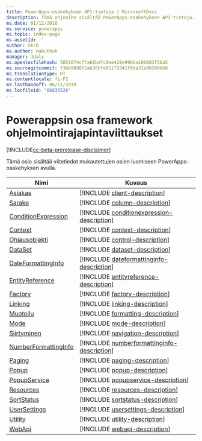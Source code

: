 ```yaml
---
title: PowerApps-osakehyksen API-tietoja | MicrosoftDocs
description: Tämä ohjeaihe sisältää PowerApps-osakehyksen API-tietoja.
ms.date: 01/12/2018
ms.service: powerapps
ms.topic: index-page
ms.assetid: ''
author: nkrb
ms.author: nabuthuk
manager: Jdaly
ms.openlocfilehash: 5851074cffa68bdfc0ee428e99bba100803f5ba5
ms.sourcegitcommit: f36b9888f2a638bfe81172841f0da31e90390bb8
ms.translationtype: HT
ms.contentlocale: fi-FI
ms.lasthandoff: 06/11/2019
ms.locfileid: "66835526"
---
```

# <a name="powerapps-component-framework-api-reference"></a>Powerappsin osa framework ohjelmointirajapintaviittaukset

[!INCLUDE[cc-beta-prerelease-disclaimer](../../../includes/cc-beta-prerelease-disclaimer.md)]

Tämä osio sisältää viitetiedot mukautettujen osien luomiseen PowerApps-osakehyksen avulla.

|Nimi|Kuvaus|
|----|-----------|
|[Asiakas](client.md)|[!INCLUDE [client-description](includes/client-description.md)]|
|[Sarake](column.md)|[!INCLUDE [column-description](includes/column-description.md)]|
|[ConditionExpression](conditionexpression.md)|[!INCLUDE [conditionexpression-description](includes/conditionexpression-description.md)]|
|[Context](context.md)|[!INCLUDE [context-description](includes/context-description.md)]|
|[Ohjausobjekti](control.md)|[!INCLUDE [control-description](includes/control-description.md)]|
|[DataSet](dataset.md)|[!INCLUDE [dataset-description](includes/dataset-description.md)]|
|[DateFormattingInfo](dateformattinginfo.md)|[!INCLUDE [dateformattinginfo-description](includes/dateformattinginfo-description.md)]|
|[EntityReference](entityreference.md)|[!INCLUDE [entityreference-description](includes/entityreference-description.md)]|
|[Factory](factory.md)|[!INCLUDE [factory-description](includes/factory-description.md)]|
|[Linking](linking.md)|[!INCLUDE [linking-description](includes/linking-description.md)]|
|[Muotoilu](formatting.md)|[!INCLUDE [formatting-description](includes/formatting-description.md)]|
|[Mode](mode.md)|[!INCLUDE [mode-description](includes/mode-description.md)]|
|[Siirtyminen](navigation.md)|[!INCLUDE [navigation-description](includes/navigation-description.md)]|
|[NumberFormattingInfo](numberformattinginfo.md)|[!INCLUDE [numberformattinginfo-description](includes/numberformattinginfo-description.md)]|
|[Paging](paging.md)|[!INCLUDE [paging-description](includes/paging-description.md)]|
|[Popup](popup.md)|[!INCLUDE [popup-description](includes/popup-description.md)]|
|[PopupService](popupservice.md)|[!INCLUDE [popupservice-description](includes/popupservice-description.md)]|
|[Resources](resources.md)|[!INCLUDE [resources-description](includes/resources-description.md)]|
|[SortStatus](sortstatus.md)|[!INCLUDE [sortstatus-description](includes/sortstatus-description.md)]|
|[UserSettings](usersettings.md)|[!INCLUDE [usersettings-description](includes/usersettings-description.md)]|
|[Utility](utility.md)|[!INCLUDE [utility-description](includes/utility-description.md)]|
|[WebApi](webapi.md)|[!INCLUDE [webapi-description](includes/webapi-description.md)]|
